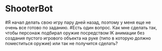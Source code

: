 # ShooterBot

#Я начал делать свою игру пару дней назад, поэтому у меня еще не очень все готово по заданию.
#Есть один вопрос. Как мне сделать так, чтобы персонаж подбирал оружие посредством IK анимации без создания пустого игрового объекта на руке (типо в которую должно поместиться оружие) или так не получится сделать?
